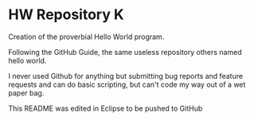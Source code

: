 # HW Repository K
Creation of the proverbial Hello World program.

Following the GitHub Guide, the same useless repository others named hello world.

I never used Github for anything but submitting bug reports and feature requests and can do basic scripting, but can't code my way out of a wet paper bag.

This README was edited in Eclipse to be pushed to GitHub
